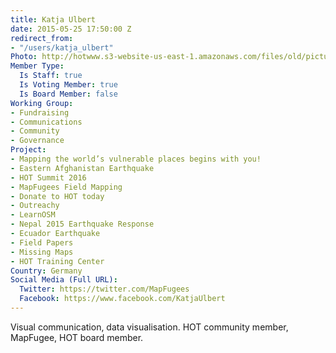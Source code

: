 ```yaml
---
title: Katja Ulbert
date: 2015-05-25 17:50:00 Z
redirect_from:
- "/users/katja_ulbert"
Photo: http://hotwww.s3-website-us-east-1.amazonaws.com/files/old/pictures/picture-283-1440077668.jpg
Member Type:
  Is Staff: true
  Is Voting Member: true
  Is Board Member: false
Working Group:
- Fundraising
- Communications
- Community
- Governance
Project:
- Mapping the world’s vulnerable places begins with you!
- Eastern Afghanistan Earthquake
- HOT Summit 2016
- MapFugees Field Mapping
- Donate to HOT today
- Outreachy
- LearnOSM
- Nepal 2015 Earthquake Response
- Ecuador Earthquake
- Field Papers
- Missing Maps
- HOT Training Center
Country: Germany
Social Media (Full URL):
  Twitter: https://twitter.com/MapFugees
  Facebook: https://www.facebook.com/KatjaUlbert
---
```


<p>Visual communication, data visualisation. HOT community member, MapFugee, HOT board member.</p>
